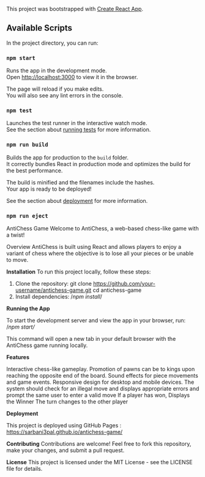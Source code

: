 This project was bootstrapped with [Create React App](https://github.com/facebook/create-react-app).

## Available Scripts

In the project directory, you can run:

### `npm start`

Runs the app in the development mode.<br />
Open [http://localhost:3000](http://localhost:3000) to view it in the browser.

The page will reload if you make edits.<br />
You will also see any lint errors in the console.

### `npm test`

Launches the test runner in the interactive watch mode.<br />
See the section about [running tests](https://facebook.github.io/create-react-app/docs/running-tests) for more information.

### `npm run build`

Builds the app for production to the `build` folder.<br />
It correctly bundles React in production mode and optimizes the build for the best performance.

The build is minified and the filenames include the hashes.<br />
Your app is ready to be deployed!

See the section about [deployment](https://facebook.github.io/create-react-app/docs/deployment) for more information.

### `npm run eject`

AntiChess Game
Welcome to AntiChess, a web-based chess-like game with a twist!

Overview
AntiChess is built using React and allows players to enjoy a variant of chess where the objective is to lose all your pieces or be unable to move.

**Installation**
To run this project locally, follow these steps:

1. Clone the repository:
   git clone https://github.com/your-username/antichess-game.git
   cd antichess-game
2. Install dependencies:
   /_npm install_/

**Running the App**

To start the development server and view the app in your browser, run:
/_npm start/_

This command will open a new tab in your default browser with the AntiChess game running locally.

**Features**

Interactive chess-like gameplay.
Promotion of pawns can be to kings upon reaching the opposite end of the board.
Sound effects for piece movements and game events.
Responsive design for desktop and mobile devices.
The system should check for an illegal move and displays appropriate errors and prompt the same user to enter a valid move
If a player has won, Displays the Winner
The turn changes to the other player

**Deployment**

This project is deployed using GitHub Pages : https://sarbani3pal.github.io/antichess-game/

**Contributing**
Contributions are welcome! Feel free to fork this repository, make your changes, and submit a pull request.

**License**
This project is licensed under the MIT License - see the LICENSE file for details.
